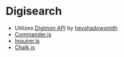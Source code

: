 # Digisearch
- Utilizes [Digimon API](https://digimon-api.vercel.app/) by [heyshadowsmith](https://github.com/heyshadowsmith/digimon-api)
- [Commander.js](https://github.com/tj/commander.js)
- [Inquirer.js](https://github.com/SBoudrias/Inquirer.js)
- [Chalk.js](https://github.com/chalk/chalk)